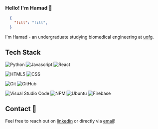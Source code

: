 ### Hello! I'm Hamad 👋


```json
  {
    "fill": "fill",
  }
```

I'm Hamad - an undergraduate studying biomedical engineering at [uofg](https://www.uoguelph.ca/).

## Tech Stack

![Python](https://img.shields.io/badge/Python-3776AB?style=for-the-badge&logo=python&logoColor=white)
![Javascript](https://img.shields.io/badge/JavaScript-F7DF1E?style=for-the-badge&logo=javascript&logoColor=black)
![React](https://img.shields.io/badge/-React-000?style=flat&logoColor=white&logo=React&color=404254)

![HTML5](https://img.shields.io/badge/HTML5-E34F26?style=for-the-badge&logo=html5&logoColor=white)
![CSS](https://img.shields.io/badge/CSS-239120?&style=for-the-badge&logo=css3&logoColor=white)

![Git](https://img.shields.io/badge/Git-F05032?style=for-the-badge&logo=git&logoColor=white)
![GitHub](https://img.shields.io/badge/GitHub-6666FF?style=for-the-badge&logo=github&logoColor=white)

![Visual Studio Code](https://img.shields.io/badge/Visual_Studio_Code-0078D4?style=for-the-badge&logo=visual%20studio%20code&logoColor=white)
![NPM](https://img.shields.io/badge/-NPM-000?style=flat&logoColor=orange&logo=npm&color=404254)
![Ubuntu](https://img.shields.io/badge/Ubuntu-E95420?style=for-the-badge&logo=ubuntu&logoColor=white)
![Firebase](https://img.shields.io/badge/firebase-ffca28?style=for-the-badge&logo=firebase&logoColor=black)


## Contact 💬

Feel free to reach out on [linkedin](https:///) or directly via [email](mailto:hamad_ahmad64@outlook.com)!
